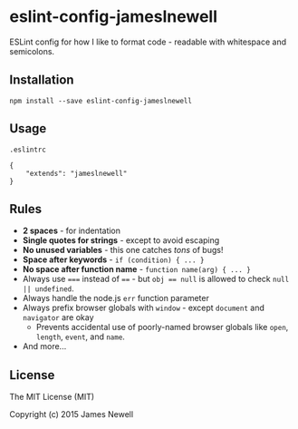 # eslint-config-jameslnewell

ESLint config for how I like to format code - readable with whitespace and semicolons.

## Installation

    npm install --save eslint-config-jameslnewell

## Usage

`.eslintrc`

    {
        "extends": "jameslnewell"
    }
    
## Rules

- **2 spaces** - for indentation
- **Single quotes for strings** - except to avoid escaping
- **No unused variables** - this one catches *tons* of bugs!
- **Space after keywords** - `if (condition) { ... }`
- **No space after function name** - `function name(arg) { ... }`
- Always use `===` instead of `==` - but `obj == null` is allowed to check `null || undefined`.
- Always handle the node.js `err` function parameter
- Always prefix browser globals with `window` - except `document` and `navigator` are okay
  - Prevents accidental use of poorly-named browser globals like `open`, `length`,
    `event`, and `name`.
- And more...
    
## License

The MIT License (MIT)

Copyright (c) 2015 James Newell